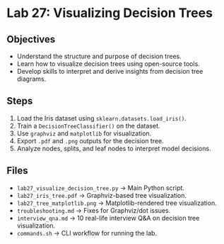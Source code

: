 # Lab 27: Visualizing Decision Trees

## Objectives
- Understand the structure and purpose of decision trees.
- Learn how to visualize decision trees using open-source tools.
- Develop skills to interpret and derive insights from decision tree diagrams.

## Steps
1. Load the Iris dataset using `sklearn.datasets.load_iris()`.
2. Train a `DecisionTreeClassifier()` on the dataset.
3. Use `graphviz` and `matplotlib` for visualization.
4. Export `.pdf` and `.png` outputs for the decision tree.
5. Analyze nodes, splits, and leaf nodes to interpret model decisions.

## Files
- `lab27_visualize_decision_tree.py` → Main Python script.
- `lab27_iris_tree.pdf` → Graphviz-based tree visualization.
- `lab27_tree_matplotlib.png` → Matplotlib-rendered tree visualization.
- `troubleshooting.md` → Fixes for Graphviz/dot issues.
- `interview_qna.md` → 10 real-life interview Q&A on decision tree visualization.
- `commands.sh` → CLI workflow for running the lab.
